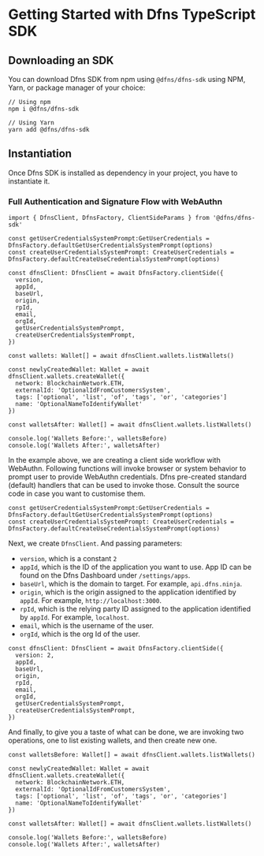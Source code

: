 # Getting Started with Dfns TypeScript SDK

## Downloading an SDK

You can download Dfns SDK from npm using `@dfns/dfns-sdk` using NPM, Yarn, or package manager of your choice:

```
// Using npm
npm i @dfns/dfns-sdk

// Using Yarn
yarn add @dfns/dfns-sdk
```

## Instantiation

Once Dfns SDK is installed as dependency in your project, you have to instantiate it. 

### Full Authentication and Signature Flow with WebAuthn

```
import { DfnsClient, DfnsFactory, ClientSideParams } from '@dfns/dfns-sdk'

const getUserCredentialsSystemPrompt:GetUserCredentials = DfnsFactory.defaultGetUserCredentialsSystemPrompt(options)
const createUserCredentialsSystemPrompt: CreateUserCredentials = DfnsFactory.defaultCreateUseCredentialsSystemPrompt(options)

const dfnsClient: DfnsClient = await DfnsFactory.clientSide({
  version,
  appId,
  baseUrl,
  origin,
  rpId,
  email,
  orgId,
  getUserCredentialsSystemPrompt,
  createUserCredentialsSystemPrompt,
})

const wallets: Wallet[] = await dfnsClient.wallets.listWallets()

const newlyCreatedWallet: Wallet = await dfnsClient.wallets.createWallet({
  network: BlockchainNetwork.ETH,
  externalId: 'OptionalIdFromCustomersSystem',
  tags: ['optional', 'list', 'of', 'tags', 'or', 'categories']
  name: 'OptionalNameToIdentifyWallet'
})

const walletsAfter: Wallet[] = await dfnsClient.wallets.listWallets()

console.log('Wallets Before:', walletsBefore)
console.log('Wallets After:', walletsAfter)
```

In the example above, we are creating a client side workflow with WebAuthn. Following functions will invoke browser or system behavior to prompt user to provide WebAuthn credentials. Dfns pre-created standard (default) handlers that can be used to invoke those. Consult the source code in case you want to customise them.

```
const getUserCredentialsSystemPrompt:GetUserCredentials = DfnsFactory.defaultGetUserCredentialsSystemPrompt(options)
const createUserCredentialsSystemPrompt: CreateUserCredentials = DfnsFactory.defaultCreateUseCredentialsSystemPrompt(options)
```

Next, we create `DfnsClient`. And passing parameters:
* `version`, which is a constant `2`
* `appId`, which is the ID of the application you want to use. App ID can be found on the Dfns Dashboard under `/settings/apps`.
* `baseUrl`, which is the domain to target. For example, `api.dfns.ninja`.
* `origin`, which is the origin assigned to the application identified by `appId`. For example, `http://localhost:3000`.
* `rpId`, which is the relying party ID assigned to the application identified by `appId`. For example, `localhost`.
* `email`, which is the username of the user.
* `orgId`, which is the org Id of the user.

```
const dfnsClient: DfnsClient = await DfnsFactory.clientSide({
  version: 2,
  appId,
  baseUrl,
  origin,
  rpId,
  email,
  orgId,
  getUserCredentialsSystemPrompt,
  createUserCredentialsSystemPrompt,
})
```

And finally, to give you a taste of what can be done, we are invoking two operations, one to list existing wallets, and then create new one.

```
const walletsBefore: Wallet[] = await dfnsClient.wallets.listWallets()

const newlyCreatedWallet: Wallet = await dfnsClient.wallets.createWallet({
  network: BlockchainNetwork.ETH,
  externalId: 'OptionalIdFromCustomersSystem',
  tags: ['optional', 'list', 'of', 'tags', 'or', 'categories']
  name: 'OptionalNameToIdentifyWallet'
})

const walletsAfter: Wallet[] = await dfnsClient.wallets.listWallets()

console.log('Wallets Before:', walletsBefore)
console.log('Wallets After:', walletsAfter)
```


